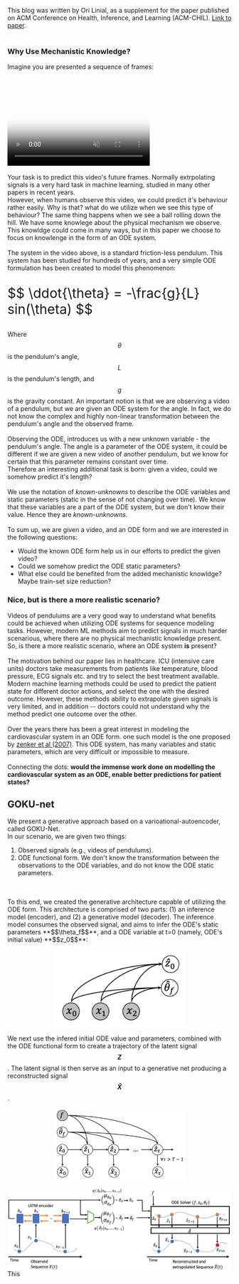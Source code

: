 <script id="MathJax-script" async src="https://cdn.jsdelivr.net/npm/mathjax@3/es5/tex-mml-chtml.js"></script>

This blog was written by Ori Linial, as a supplement for the paper published on ACM Conference on Health, Inference, and Learning (ACM-CHIL). [Link to paper](https://arxiv.org/abs/2003.10775). 
<br>
<br>

### Why Use Mechanistic Knowledge?
Imagine you are presented a sequence of frames:

<video src="pendulum.mp4" poster="poster.jpg" width="320" height="200" autoplay muted loop preload=auto></video>

Your task is to predict this video's future frames. Normally extrpolating signals is a very hard task in machine learning, studied in many other papers in recent years.
<br>
However, when humans observe this video, we could predict it's behaviour rather easily. 
Why is that? what do we utilize when we see this type of behaviour?
The same thing happens when we see a ball rolling down the hill. We have some knowlege about the physical mechanism we observe. This knowldge could come in many ways, but in this paper we choose to focus on knowlenge in the form of an ODE system.
<br>
<br>
The system in the video above, is a standard friction-less pendulum. This system has been studied for hundreds of years, and a very simple ODE formulation has been created to model this phenomenon:

<p style="font-size:30px">
$$ \ddot{\theta} = -\frac{g}{L} sin(\theta) $$
</p>

Where $$\theta$$ is the pendulum's angle, $$L$$ is the pendulum's length, and $$g$$ is the gravity constant. An important notion is that we are observing a video of a pendulum, but we are given an ODE system for the angle. In fact, we do not know the complex and highly non-linear transformation between the pendulum's angle and the observed frame.
<br>
<br>
Observing the ODE, introduces us with a new unknown variable - the pendulum's angle. The angle is a parameter of the ODE system, it could be different if we are given a new video of another pendulum, but we know for certain that this parameter remains constant over time. <br>
Therefore an interesting additional task is born: given a video, could we somehow predict it's length?
<br>
<br>
We use the notation of _known-unknowns_ to describe the ODE variables and static parameters (static in the sense of not changing over time). We know that these variables are a part of the ODE system, but we don't know their value. Hence they are _known-unknowns_.
<br>
<br>
To sum up, we are given a video, and an ODE form and we are interested in the following questions:
- Would the known ODE form help us in our efforts to predict the given video?
- Could we somehow predict the ODE static parameters?
- What else could be benefited from the added mechanistic knowldge? Maybe train-set size reduction?

### Nice, but is there a more realistic scenario?
Videos of pendulums are a very good way to understand what benefits could be achieved when utilizing ODE systems for sequence modeling tasks.
However, modern ML methods aim to predict signals in much harder scenarious, where there are no physical mechanistic knowledge present. <br>
So, is there a more realistic scenario, where an ODE system **is** present?
<br>
<br>
The motivation behind our paper lies in healthcare. ICU (intensive care units) doctors take measurements from patients like temperature, blood pressure, ECG signals etc. and try to select the best treatment available. Modern machine learning methods could be used to predict the patient state for different doctor actions, and select the one with the desired outcome. However, these methods ability to extrapolate given signals is very limited, and in addition -- doctors could not understand why the method predict one outcome over the other.
<br>
<br>
Over the years there has been a great interest in modeling the cardiovascular system in an ODE form. one such model is the one proposed by [zenker et al (2007)](https://journals.plos.org/ploscompbiol/article?id=10.1371/journal.pcbi.0030204). This ODE system, has many variables and static parameters, which are very difficult or impossible to measure. 
<br>
<br>
Connecting the dots: **would the immense work done on modelling the cardiovascular system as an ODE, enable better predictions for patient states?**

## GOKU-net
We present a generative approach based on a varioational-autoencoder, called GOKU-Net. <br>
In our scenario, we are given two things:
1. Observed signals (e.g., videos of pendulums).
2. ODE functional form.
We don't know the transformation between the observations to the ODE variables, and do not know the ODE static parameters.
<br>
<br>
To this end, we created the generative architecture capable of utilizing the ODE form. 
This architecture is comprised of two parts: (1) an inference model (encoder), and (2) a generative model (decoder).
The inference model consumes the observed signal, and aims to infer the ODE's static parameters **$$\theta_f$$**, and a ODE variable at t=0 (namely, ODE's initial value) **$$z_0$$**:
<p align="center">
<img src="inference_model.png" width=300>
</p>

We next use the infered initial ODE value and parameters, combined with the ODE functional form to create a trajectory of the latent signal **$$Z$$**. The latent signal is then serve as an input to a generative net producing a reconstructed signal **$$\hat{X}$$**.
<p align="center">
<img src="generative_model.png" width=300>
</p>

<img src="model.png" align="middle" width=800>
This 

